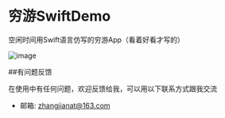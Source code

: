 # 穷游SwiftDemo
空闲时间用Swift语言仿写的穷游App（看着好看才写的）

![image](http://d.huhu.la/app/qy.gif)

##有问题反馈

在使用中有任何问题，欢迎反馈给我，可以用以下联系方式跟我交流

* 邮箱: zhangjianat@163.com




